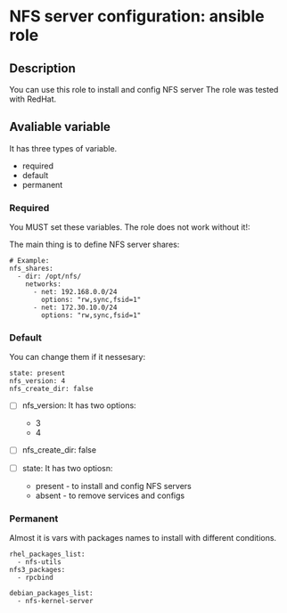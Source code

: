 # NFS server configuration: ansible role

## Description

You can use this role to install and config NFS server
The role was tested with RedHat.

## Avaliable variable

It has three types of variable.
  - required
  - default
  - permanent

### Required
You MUST set these variables. The role does not work without it!:

The main thing is to define NFS server shares:
```
# Example:
nfs_shares:
  - dir: /opt/nfs/
    networks:
      - net: 192.168.0.0/24
        options: "rw,sync,fsid=1"
      - net: 172.30.10.0/24
        options: "rw,sync,fsid=1"
```
### Default

You can change them if it nessesary:
```
state: present
nfs_version: 4
nfs_create_dir: false
```
- [ ] nfs_version:
    It has two options:
    - 3
    - 4

- [ ] nfs_create_dir: false

- [ ] state:
    It has two optiosn:
    - present - to install and config NFS servers
    - absent - to remove services and configs

### Permanent

Almost it is vars with packages names to install with different conditions.

```
rhel_packages_list:
  - nfs-utils
nfs3_packages:
  - rpcbind

debian_packages_list:
  - nfs-kernel-server

```
